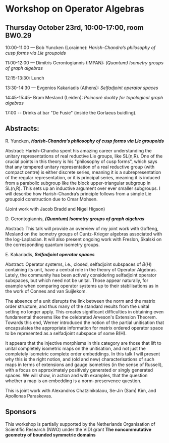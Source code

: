  <script src="https://cdn.mathjax.org/mathjax/latest/MathJax.js?config=TeX-AMS-MML_HTMLorMML" type="text/javascript"></script> <script type="text/x-mathjax-config"> MathJax.Hub.Config({ tex2jax: { skipTags: ['script', 'noscript', 'style', 'textarea', 'pre'], inlineMath: [['$','$']] } }); </script>

# Workshop on Operator Algebras

## Thursday October 23rd, 10:00-17:00, room BW0.29

10:00-11:00 — Bob Yuncken (Lorainne): _Harish-Chandra’s philosophy of cusp forms via Lie groupoids_

11:00-12:00 — Dimitris Gerontogiannis (IMPAN): _(Quantum) Isometry groups of graph algebras_

12:15-13:30: Lunch

13:30-14:30 — Evgenios Kakariadis (Athens): _Selfadjoint operator spaces_


14:45-15:45-  Bram Mesland (Leiden): _Poincaré duality for topological graph algebras_


17:00 -- Drinks at bar "De Fusie" (inside the Gorlaeus buidling).

## Abstracts:

R. Yuncken, ___Harish-Chandra’s philosophy of cusp forms via Lie groupoids___

Abstract: Harish-Chandra spent his amazing career understanding the unitary representations of real reductive Lie groups, like SL(n,R).  One of the crucial points in this theory is his "philosophy of cusp forms", which says that any tempered unitary representation of a real reductive group (with compact centre) is either discrete series, meaning it is a subrepresentation of the regular representation, or it is principal series, meaning it is induced from a parabolic subgroup like the block upper-triangular subgroup in SL(n,R).  This sets up an inductive argument over ever smaller subgroups.  I will describe how Harish-Chandra’s principle follows from a simple Lie groupoid construction due to Omar Mohsen.

(Joint work with Jacob Bradd and Nigel Higson)

D. Gerontogiannis, ___(Quantum) Isometry groups of graph algebras___

Abstract: This talk will provide an overview of my joint work with Goffeng, Mesland on the isometry groups of Cuntz-Krieger algebras associated with the log-Laplacian. It will also present ongoing work with Freslon, Skalski on the corresponding quantum isometry groups.

E. Kakariadis, ___Selfadjoint operator spaces___

Abstract: Operator systems, i.e., closed, selfadjoint subspaces of $B(H)$
containing its unit, have a central role in the theory of Operator
Algebras. Lately, the community has been actively considering selfadjoint
operator subspaces, but which need not be unital. Those appear naturally,
for example when comparing operator systems up to their stabilisations as
in the work of Connes and van Suijlekom.

The absence of a unit disrupts the link between the norm and the matrix
order structure, and thus many of the standard results from the unital
setting no longer apply. This creates significant difficulties in
obtaining even fundamental theorems like the celebrated Arveson's
Extension Theorem. Towards this end, Werner introduced the notion of the
partial unitisation that encapsulates the appropriate information for
matrix ordered operator space to be represented as a selfadjoint subspace
of some B(H).

It appears that the injective morphisms in this category are those that
lift to unital completely isometric maps on the unitisation, and not just
the completely isometric complete order embeddings. In this talk I will
present why this is the right notion, and (old and new) characterisations
of such maps in terms of extensions and gauge isometries (in the sense of
Russell), with a focus on approximately positively generated or singly
generated spaces. We will show, in action and with examples, that the
question whether a map is an embedding is a norm-preservence question.

This is joint work with Alexandros Chatzinikolaou, Se-Jin (Sam) Kim, and
Apollonas Paraskevas.



## Sponsors

This workshop is partially supported by the Netherlands Organisation of Scientific Research (NWO) under the VIDI grant __The noncommutative geometry of bounded symmetric domains__

